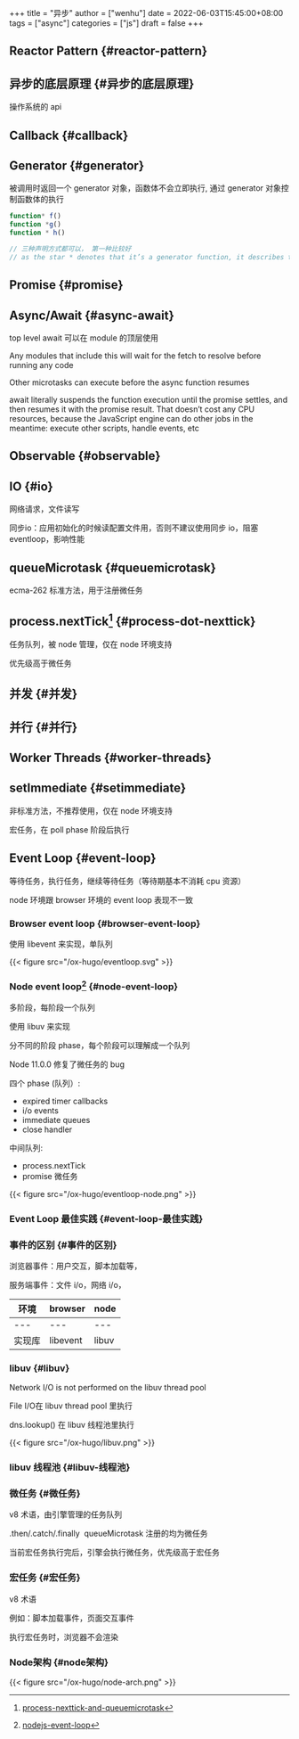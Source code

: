 +++
title = "异步"
author = ["wenhu"]
date = 2022-06-03T15:45:00+08:00
tags = ["async"]
categories = ["js"]
draft = false
+++

## Reactor Pattern {#reactor-pattern}


## 异步的底层原理 {#异步的底层原理}

操作系统的 api


## Callback {#callback}


## Generator {#generator}

被调用时返回一个 generator 对象，函数体不会立即执行, 通过 generator 对象控制函数体的执行

```js
function* f()
function *g()
function * h()

// 三种声明方式都可以， 第一种比较好
// as the star * denotes that it’s a generator function, it describes the kind, not the name, so it should stick with the function keyword
```


## Promise {#promise}


## Async/Await {#async-await}

top level await 可以在 module 的顶层使用

Any modules that include this will wait for the fetch to resolve before running any code

Other microtasks can execute before the async function resumes

await literally suspends the function execution until the promise settles, and then resumes it with the promise result. That doesn’t cost any CPU resources, because the JavaScript engine can do other jobs in the meantime: execute other scripts, handle events, etc


## Observable {#observable}


## IO {#io}

网络请求，文件读写

同步io：应用初始化的时候读配置文件用，否则不建议使用同步 io，阻塞 eventloop，影响性能


## queueMicrotask {#queuemicrotask}

ecma-262 标准方法，用于注册微任务


## process.nextTick[^fn:1] {#process-dot-nexttick}

任务队列，被 node 管理，仅在 node 环境支持

优先级高于微任务


## 并发 {#并发}


## 并行 {#并行}


## Worker Threads {#worker-threads}


## setImmediate {#setimmediate}

非标准方法，不推荐使用，仅在 node 环境支持

宏任务，在 poll phase 阶段后执行


## Event Loop {#event-loop}

等待任务，执行任务，继续等待任务（等待期基本不消耗 cpu 资源）

node 环境跟 browser 环境的 event loop 表现不一致


### Browser event loop {#browser-event-loop}

使用 libevent 来实现，单队列

{{< figure src="/ox-hugo/eventloop.svg" >}}


### Node event loop[^fn:2] {#node-event-loop}

多阶段，每阶段一个队列

使用 libuv 来实现

分不同的阶段 phase，每个阶段可以理解成一个队列

Node 11.0.0 修复了微任务的 bug

四个 phase (队列）:

-   expired timer callbacks
-   i/o events
-   immediate queues
-   close handler

中间队列:

-   process.nextTick
-   promise 微任务

{{< figure src="/ox-hugo/eventloop-node.png" >}}


### Event Loop 最佳实践 {#event-loop-最佳实践}


### 事件的区别 {#事件的区别}

浏览器事件：用户交互，脚本加载等，

服务端事件：文件 i/o，网络 i/o，

| 环境 | browser  | node  |
|----|----------|-------|
| --- | ---      | ---   |
| 实现库 | libevent | libuv |


### libuv {#libuv}

Network I/O is not performed on the libuv thread pool

File I/O在 libuv thread pool 里执行

dns.lookup() 在 libuv 线程池里执行

{{< figure src="/ox-hugo/libuv.png" >}}


### libuv 线程池 {#libuv-线程池}


### 微任务 {#微任务}

v8 术语，由引擎管理的任务队列

.then/.catch/.finally  queueMicrotask 注册的均为微任务

当前宏任务执行完后，引擎会执行微任务，优先级高于宏任务


### 宏任务 {#宏任务}

v8 术语

例如：脚本加载事件，页面交互事件

执行宏任务时，浏览器不会渲染


### Node架构 {#node架构}

{{< figure src="/ox-hugo/node-arch.png" >}}

[^fn:1]: [process-nexttick-and-queuemicrotask](https://stackoverflow.com/questions/55467033/difference-between-process-nexttick-and-queuemicrotask)
[^fn:2]: [nodejs-event-loop](https://blog.insiderattack.net/event-loop-and-the-big-picture-nodejs-event-loop-part-1-1cb67a182810)